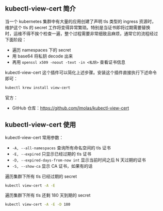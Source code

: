## kubectl-view-cert 简介

当一个 kubernetes 集群中有大量的应用创建了声明 tls 类型的 ingress 资源时，维护这个 tls 的 secret 工作将变得异常繁琐。特别是当证书即将过期需要替换时，运维不得不挨个检查一遍，整个过程需要非常细致且麻烦，通常它的流程经过下面阶段：

- 遍历 namespaces 下的 secret
- 用 base64 将私钥 decode 出来
- 再用 `openssl x509 -noout -text -in <私钥>` 查看证书信息

kubectl-view-cert 这个插件可以简化上述步骤。安装这个插件直接执行下述命令即可：

```bash
kubectl krew install view-cert
```

官方：

- GitHub 仓库：<https://github.com/lmolas/kubectl-view-cert>

## kubectl-view-cert 使用

kubectl-view-cert 常用参数：

- `-A, --all-namespaces` 查询所有命名空间的 tls 证书
- `-E, --expired`  只显示已经过期的 tls 证书
- `-D, --expired-days-from-now int`  显示当前时间之后 N 天过期的证书
- `-S, --show-ca` 显示 CA 证书，如果有的话

遍历集群下所有 tls 已经过期的 secret

```bash
kubectl view-cert -A -E
```

遍历集群下所有 tls 还剩 180 天到期的 secret

```bash
kubectl view-cert -A -E -D 180
```

